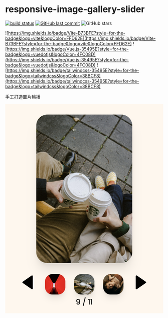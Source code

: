 # responsive-image-gallery-slider
[![build status](https://github.com/connectshark/responsive-image-gallery-slider/actions/workflows/deploy.yml/badge.svg?branch=main)](https://github.com/connectshark/responsive-image-gallery-slider/actions/workflows/deploy.yml)
[![GitHub last commit](https://img.shields.io/github/last-commit/connectshark/responsive-image-gallery-slider.svg?style=flat)](https://github.com/connectshark/responsive-image-gallery-slider)
![GitHub stars](https://img.shields.io/github/stars/connectshark/responsive-image-gallery-slider.svg?style=social&label=Stars&style=plastic)


![https://img.shields.io/badge/Vite-B73BFE?style=for-the-badge&logo=vite&logoColor=FFD62E](https://img.shields.io/badge/Vite-B73BFE?style=for-the-badge&logo=vite&logoColor=FFD62E)
![https://img.shields.io/badge/Vue.js-35495E?style=for-the-badge&logo=vuedotjs&logoColor=4FC08D](https://img.shields.io/badge/Vue.js-35495E?style=for-the-badge&logo=vuedotjs&logoColor=4FC08D)
![https://img.shields.io/badge/tailwindcss-35495E?style=for-the-badge&logo=tailwindcss&logoColor=38BCF8](https://img.shields.io/badge/tailwindcss-35495E?style=for-the-badge&logo=tailwindcss&logoColor=38BCF8)

手工打造圖片輪播

[![手工打造圖片輪播](./readme/cover.png)](https://connectshark.github.io/responsive-image-gallery-slider/#/)